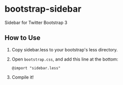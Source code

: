 # bootstrap-sidebar

Sidebar for Twitter Bootstrap 3

## How to Use
1. Copy sidebar.less to your bootstrap's less directory.
2. Open ````bootstrap.css````, and add this line at the bottom:

	````
	@import "sidebar.less"
	````
3. Compile it!
